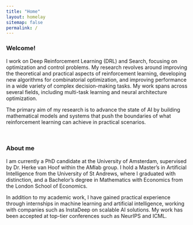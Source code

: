 ```yaml
---
title: "Home"
layout: homelay
sitemap: false
permalink: /
---
```


### Welcome!

I work on Deep Reinforcement Learning (DRL) and Search, focusing on optimization and control problems. My research revolves around improving the theoretical and practical aspects of reinforcement learning, developing new algorithms for combinatorial optimization, and improving performance in a wide variety of complex decision-making tasks. My work spans across several fields, including multi-task learning and neural architecture optimization.

The primary aim of my research is to advance the state of AI by building mathematical models and systems that push the boundaries of what reinforcement learning can achieve in practical scenarios.

<br/>

### About me

I am currently a PhD candidate at the University of Amsterdam, supervised by Dr. Herke van Hoof within the AMlab group. I hold a Master’s in Artificial Intelligence from the University of St Andrews, where I graduated with distinction, and a Bachelor’s degree in Mathematics with Economics from the London School of Economics.

In addition to my academic work, I have gained practical experience through internships in machine learning and artificial intelligence, working with companies such as InstaDeep on scalable AI solutions. My work has been accepted at top-tier conferences such as NeurIPS and ICML.
